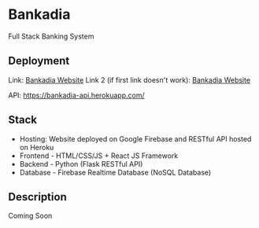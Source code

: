 # Bankadia
 Full Stack Banking System

## Deployment
 Link: <a href="https://bankadia-financials.web.app">Bankadia Website</a>
 Link 2 (if first link doesn't work): <a href="https://bankadia-financials.firebaseapp.com">Bankadia Website</a>

 API: https://bankadia-api.herokuapp.com/

## Stack
* Hosting: Website deployed on Google Firebase and RESTful API hosted on Heroku
* Frontend - HTML/CSS/JS + React JS Framework
* Backend - Python (Flask RESTful API)
* Database - Firebase Realtime Database (NoSQL Database)

## Description 
Coming Soon
